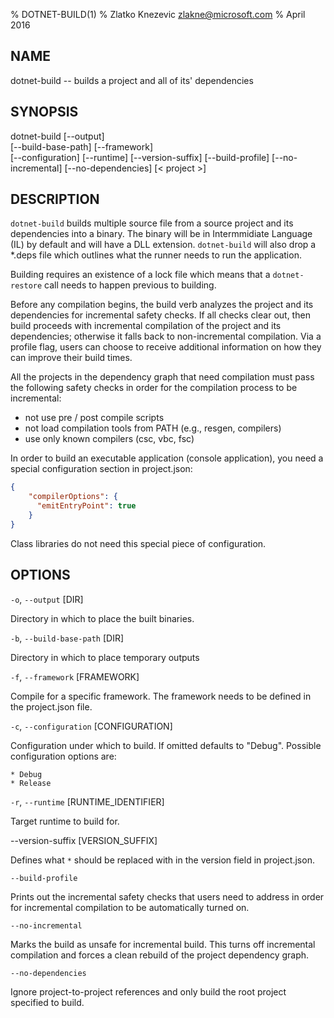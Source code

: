 % DOTNET-BUILD(1)
% Zlatko Knezevic zlakne@microsoft.com
% April 2016

## NAME 
dotnet-build -- builds a project and all of its' dependencies 

## SYNOPSIS

dotnet-build [--output]  
    [--build-base-path] [--framework]  
    [--configuration]  [--runtime] [--version-suffix]
    [--build-profile]  [--no-incremental] [--no-dependencies]
    [< project >]  

## DESCRIPTION

`dotnet-build` builds multiple source file from a source project and its dependencies into a binary. 
The binary will be in Intermmidiate Language (IL) by default and will have a DLL extension. 
`dotnet-build` will also drop a \*.deps file which outlines what the runner needs to run the application.  

Building requires an existence of a lock file which means that a `dotnet-restore` call needs to happen 
previous to building.

Before any compilation begins, the build verb analyzes the project and its dependencies for incremental safety checks. 
If all checks clear out, then build proceeds with incremental compilation of the project and its dependencies; 
otherwise it falls back to non-incremental compilation. Via a profile flag, users can choose to receive additional 
information on how they can improve their build times.

All the projects in the dependency graph that need compilation must pass the following safety checks in order for the 
compilation process to be incremental:
- not use pre / post compile scripts
- not load compilation tools from PATH (e.g., resgen, compilers)
- use only known compilers (csc, vbc, fsc)

In order to build an executable application (console application), you need a special configuration section in project.json:

```json
{ 
    "compilerOptions": {
      "emitEntryPoint": true
    }
}
```

Class libraries do not need this special piece of configuration. 

## OPTIONS

`-o`, `--output` [DIR]

Directory in which to place the built binaries. 

`-b`, `--build-base-path` [DIR]

Directory in which to place temporary outputs

`-f`, `--framework` [FRAMEWORK]

Compile for a specific framework. The framework needs to be defined in the project.json file.

`-c`, `--configuration` [CONFIGURATION]

Configuration under which to build. If omitted defaults to "Debug". Possible configuration options are:

    * Debug
    * Release 

`-r`, `--runtime` [RUNTIME_IDENTIFIER]

Target runtime to build for. 

--version-suffix [VERSION_SUFFIX]

Defines what `*` should be replaced with in the version field in project.json.

`--build-profile`

Prints out the incremental safety checks that users need to address in order for incremental compilation to be automatically turned on.

`--no-incremental`

Marks the build as unsafe for incremental build. This turns off incremental compilation and forces a clean rebuild of the project dependency graph.

`--no-dependencies`

Ignore project-to-project references and only build the root project specified to build.
